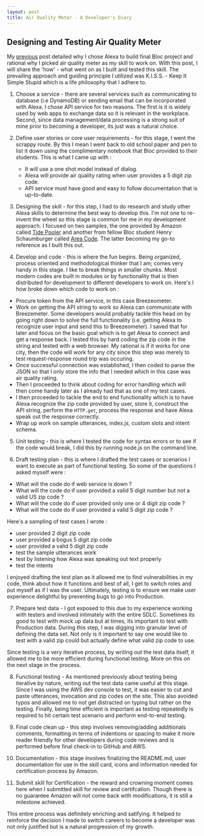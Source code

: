 ```yaml
---
layout: post
title: Air Quality Meter - A Developer's Diary
---
```


## Designing and Testing Air Quality Meter ##

My [previous](http://hcamdclk8.github.io/capstone/) post detailed why I chose Alexa to build final Bloc project and rational why I picked air quality meter as my skill to work on. With this post, I will share the 'how' - what went on as I built and tested this skill. The prevailing approach and guiding principle I utilized was K.I.S.S. - Keep It Simple Stupid which is a life philosophy that I adhere to.

1. Choose a service - there are several services such as communicating to database (i.e DynamoDB) or sending email that can be incorporated with Alexa. I chose API service for two reasons. The first is it is widely used by web apps to exchange data so it is relevant in the workplace. Second, since data management/data processing is a strong suit of mine prior to becoming a developer, its just was a natural choice.

2. Define user stories or core user requirements - for this stage, I went the scrappy route. By this I mean I went back to old school paper and pen to list it down using the complimentary notebook that Bloc provided to their students. This is what I came up with :

      - It will use a one shot model instead of dialog.
      - Alexa will provide air quality rating when user provides a 5 digit zip code. 
      - API service must have good and easy to follow documentation that is up-to-date.

3. Designing the skill - for this step, I had to do research and study other Alexa skills to determine the best way to develop this. I'm not one to re-invent the wheel so this stage is common for me in my development approach. I focused on two samples, the one provided by Amazon called [Tide Pooler](https://github.com/amzn/alexa-skills-kit-js/tree/master/samples/tidePooler) and another from fellow Bloc student Henry Schaumburger called [Area Code](https://github.com/per4mnce/area-code.git). The latter becoming my go-to reference as I built this out.

4. Develop and code - this is where the fun begins. Being organized, process oriented and methodological thinker that I am; comes very handy in this stage. I like to break things in smaller chunks. Most modern codes are built in modules or by functionality that is then distributed for development to different developers to work on. Here's I how broke down which code to work on :

 - Procure token from the API service, in this case Breezeometer.
 - Work on getting the API string to work so Alexa can communicate with Breezemeter. Some developers would probably tackle this head on by going right down to solve the full functionality (i.e. getting Alexa to recognize user input and send this to Breezeometer). I saved that for later and focus on the basic goal which is to get Alexa to connect and get a response back. I tested this by hard coding the zip code in the string and tested with a web browser. My rational is if it works for one city, then the code will work for any city since this step was merely to test request-response round trip was occuring.
 - Once successful connection was established, I then coded to parse the JSON so that I only store the info that I needed which in this case was air quality rating.
 - Then I proceeded to think about coding for error handling which will then come handy later as I already had that as one of my test cases.
 - I then proceeded to tackle the end to end functionality which is to have Alexa recognize the zip code provided by user, store it, construct the API string, perform the `HTTP.get`, process the response and have Alexa speak out the response correctly.
 - Wrap up work on sample utterances, index.js, custom slots and intent schema.

5. Unit testing - this is where I tested the code for syntax errors or to see if the code would break, I did this by running node.js on the command line.
  
6. Draft testing plan - this is where I drafted the test cases or scenarios I want to execute as part of functional testing. So some of the questions I asked myself were :

 - What will the code do if web service is down ?
 - What will the code do if user provided a valid 5 digit number but not a valid US zip code ?
 - What will the code do if user provided only one or 4 digit zip code ?
 - What will the code do if user provided a valid 5 digit zip code ?

 Here's a sampling of test cases I wrote :

 - user provided 2 digit zip code
 - user provided a bogus 5 digit zip code
 - user provided a valid 5 digit zip code
 - test the sample utterances work
 - test by listening how Alexa was speaking out text properly
 - test the intents

 I enjoyed drafting the test plan as it allowed me to find vulnerabilities in my code, think about how it functions and best  of all, I get to switch roles and put myself as if I was the user. Ultimately, testing is to ensure we make user experience  delightful by preventing bugs to go into Production.

7. Prepare test data - I got exposed to this due to my experience working with testers and involved intimately with the entire SDLC. Sometimes its good to test with mock up data but at times, its important to test with Production data. During this step, I was digging into granular level of defining the data set. Not only is it important to say one would like to test with a valid zip could but actually define what valid zip code to use. 

  Since testing is a very iterative process, by writing out the test data itself, it allowed me to be more efficient during functional testing. More on this on the next stage in the process.

8. Functional testing - As mentioned previously about testing being iterative by nature, writing out the test data came useful at this stage. Since I was using the AWS dev console to test, it was easier to cut and paste utterances, invocation and zip codes on the site. This also avoided typos and allowed me to not get distracted on typing but rather on the testing. Finally, being time efficient is important as testing repeatedly is required to hit certain test scenario and perform end-to-end testing.

9. Final code clean up - this step involves removing/adding additionals comments, formatting in terms of indentions or spacing to make it more reader friendly for other developers during code reviews and is performed before final check-in to GitHub and AWS.

10. Documentation - this stage involves finalizing the README.md, user documentation for use in the skill card, icons and information needed for certification process by Amazon.

11. Submit skill for Certification - the reward and crowning moment comes here when I submitted skill for review and certifcation. Though there is no guarantee Amazon will not come back with modifications, it is still a milestone achieved.

This entire process was definitely enriching and satifying. It helped to reinforce the decision I made to switch careers to become a developer was not only justified but is a natural progression of my growth.


